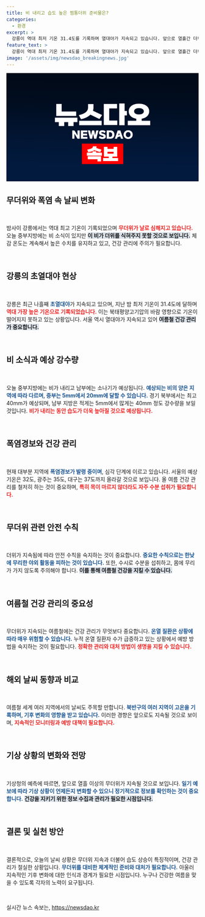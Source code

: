 ```yaml
---
title: 비 내리고 습도 높은 찜통더위 준비물은?
categories:
  - 환경
excerpt: >
  강릉이 역대 최저 기온 31.4도를 기록하며 열대야가 지속되고 있습니다. 앞으로 열흘간 더위가 계속될 전망, 건강 관리에 유의하세요!
feature_text: >
  강릉이 역대 최저 기온 31.4도를 기록하며 열대야가 지속되고 있습니다. 앞으로 열흘간 더위가 계속될 전망, 건강 관리에 유의하세요!
image: '/assets/img/newsdao_breakingnews.jpg'
---
```


<p><img src="/assets/img/newsdao_breakingnews.jpg" alt="firstkoreanews 속보" /></p>

<h2 data-ke-size="size26">무더위와 폭염 속 날씨 변화</h2>

<p data-ke-size="size16">&nbsp;</p>

<p>밤사이 강릉에서는 역대 최고 기온이 기록되었으며 <b><span style="color: #ee2323;">무더위가 날로 심해지고 있습니다.</span></b> 오늘 중부지방에는 비 소식이 있지만 <b><span style="background-color: #21538527;">이 비가 더위를 식혀주지 못할 것으로 보입니다.</span></b> 체감 온도는 계속해서 높은 수치를 유지하고 있고, 건강 관리에 주의가 필요합니다.</p>

<p data-ke-size="size16">&nbsp;</p>

<h2 data-ke-size="size26">강릉의 초열대야 현상</h2>

<p data-ke-size="size16">&nbsp;</p>

<p>강릉은 최근 나흘째 <b><span style="color: #1a5490;">초열대야</span></b>가 지속되고 있으며, 지난 밤 최저 기온이 31.4도에 달하며 <b><span style="color: #ee2323;">역대 가장 높은 기온으로 기록되었습니다.</span></b> 이는 북태평양고기압의 바람 영향으로 기온이 떨어지지 못하고 있는 상황입니다. 서울 역시 열대야가 지속되고 있어 <b><span style="background-color: #21538527;">여름철 건강 관리가 중요합니다.</span></b></p>

<p data-ke-size="size16">&nbsp;</p>

<h2 data-ke-size="size26">비 소식과 예상 강수량</h2>

<p data-ke-size="size16">&nbsp;</p>

<p>오늘 중부지방에는 비가 내리고 남부에는 소나기가 예상됩니다. <b><span style="color: #1a5490;">예상되는 비의 양은 지역에 따라 다르며, 중부는 5mm에서 20mm에 달할 수 있습니다.</span></b> 경기 북부에서는 최고 40mm가 예상되며, 남부 지방은 적게는 5mm에서 많게는 40mm 정도 강수량을 보일 것입니다. <b><span style="color: #ee2323;">비가 내리는 동안 습도가 더욱 높아질 것으로 예상됩니다.</span></b></p>

<p data-ke-size="size16">&nbsp;</p>

<h2 data-ke-size="size26">폭염경보와 건강 관리</h2>

<p data-ke-size="size16">&nbsp;</p>

<p>현재 대부분 지역에 <b><span style="color: #1a5490;">폭염경보가 발령 중이며</span></b>, 심각 단계에 이르고 있습니다. 서울의 예상 기온은 32도, 광주는 35도, 대구는 37도까지 올라갈 것으로 보입니다. 올 여름 건강 관리를 철저히 하는 것이 중요하며, <b><span style="color: #ee2323;">특히 목이 마르지 않더라도 자주 수분 섭취가 필요합니다.</span></b> </p>

<p data-ke-size="size16">&nbsp;</p>

<h2 data-ke-size="size26">무더위 관련 안전 수칙</h2>

<p data-ke-size="size16">&nbsp;</p>

<p>더위가 지속됨에 따라 안전 수칙을 숙지하는 것이 중요합니다. <b><span style="color: #1a5490;">중요한 수칙으로는 한낮에 무리한 야외 활동을 피하는 것이 있습니다.</span></b> 또한, 수시로 수분을 섭취하고, 몸에 무리가 가지 않도록 주의해야 합니다. <b><span style="background-color: #21538527;">이를 통해 여름철 건강을 지킬 수 있습니다.</span></b></p>

<p data-ke-size="size16">&nbsp;</p>

<h2 data-ke-size="size26">여름철 건강 관리의 중요성</h2>

<p data-ke-size="size16">&nbsp;</p>

<p>무더위가 지속되는 여름철에는 건강 관리가 무엇보다 중요합니다. <b><span style="color: #1a5490;">온열 질환은 상황에 따라 매우 위험할 수 있습니다.</span></b> 누적 온열 질환자 수가 급증하고 있는 상황에서 예방 방법을 숙지하는 것이 필요합니다. <b><span style="color: #ee2323;">정확한 관리와 대처 방법이 생명을 지킬 수 있습니다.</span></b></p>

<p data-ke-size="size16">&nbsp;</p>

<h2 data-ke-size="size26">해외 날씨 동향과 비교</h2>

<p data-ke-size="size16">&nbsp;</p>

<p>여름철 세계 여러 지역에서의 날씨도 주목할 만합니다. <b><span style="color: #1a5490;">북반구의 여러 지역이 고온을 기록하며, 기후 변화의 영향을 받고 있습니다.</span></b> 이러한 경향은 앞으로도 지속될 것으로 보이며, <b><span style="color: #ee2323;">지속적인 모니터링과 예방 대책이 필요합니다.</span></b></p>

<p data-ke-size="size16">&nbsp;</p>

<h2 data-ke-size="size26">기상 상황의 변화와 전망</h2>

<p data-ke-size="size16">&nbsp;</p>

<p>기상청의 예측에 따르면, 앞으로 열흘 이상의 무더위가 지속될 것으로 보입니다. <b><span style="color: #1a5490;">일기 예보에 따라 기상 상황이 언제든지 변화할 수 있으니 정기적으로 정보를 확인하는 것이 중요합니다.</span></b> <b><span style="background-color: #21538527;">건강을 지키기 위한 정보 수집과 관리가 필요한 시점입니다.</span></b></p>

<p data-ke-size="size16">&nbsp;</p>

<h2 data-ke-size="size26">결론 및 실천 방안</h2>

<p data-ke-size="size16">&nbsp;</p>

<p>결론적으로, 오늘의 날씨 상황은 무더위 지속과 더불어 습도 상승이 특징적이며, 건강 관리가 절실한 상황입니다. <b><span style="color: #1a5490;">무더위를 대비한 체계적인 준비와 대처가 필요합니다.</span></b> 아울러 지속적인 기후 변화에 대한 인식과 경계가 필요한 시점입니다. 누구나 건강한 여름을 맞을 수 있도록 각자의 노력이 요구됩니다. </p>

<p data-ke-size="size16">&nbsp;</p>
실시간 뉴스 속보는, <a href="https://newsdao.kr" rel="dofollow">https://newsdao.kr</a>


